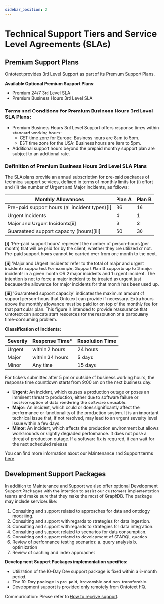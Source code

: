 ```yaml
---
sidebar_position: 2
---
```


# Technical Support Tiers and Service Level Agreements (SLAs)

## Premium Support Plans
Ontotext provides 3rd Level Support as part of its Premium Support Plans.

**Available Optional Premium Support Plans:**
* Premium 24/7 3rd Level SLA
* Premium Business Hours 3rd Level SLA

### Terms and Conditions for Premium Business Hours 3rd Level SLA Plans:

* Premium Business Hours 3rd Level Support offers response times within standard working hours:
  * CET time zone for Europe: Business hours are 8am to 5pm.
  * EST time zone for the USA: Business hours are 8am to 5pm.
* Additional support hours beyond the prepaid monthly support plan are subject to an additional rate.

### Definition of Premium Business Hours 3rd Level SLA Plans

The SLA plans provide an annual subscription for pre-paid packages of technical support services, defined in terms of 
monthly limits for (i) effort and (ii) the number of Urgent and Major incidents, as follows:

| Monthly Allowances                             | Plan A | Plan B |
|------------------------------------------------|--------|--------|
| Pre-paid support hours (all incident types)[i] | 36     | 16     |
| Urgent Incidents                               | 4      | 1      |
| Major and Urgent Incidents[ii]                 | 6      | 3      |
| Guaranteed support capacity (hours)[iii]       | 60     | 30     |

**[i]** 'Pre-paid support hours' represent the number of person-hours (per month) that will be paid for by the client, 
whether they are utilized or not. Pre-paid support hours cannot be carried over from one month to the next.

**[ii]** 'Major and Urgent Incidents' refer to the total of major and urgent incidents supported. 
For example, Support Plan B supports up to 3 major incidents in a given month OR 2 major incidents and 1 urgent incident. 
The intention is not to force a major incident to be treated as urgent just because the allowance for major incidents
for that month has been used up.

**[iii]** 'Guaranteed support capacity' indicates the maximum amount of support person-hours
that Ontotext can provide if necessary.
Extra hours above the monthly allowance must be paid for on top of the monthly fee for that particular plan. 
This figure is intended to provide reassurance that Ontotext can allocate staff resources for the resolution of 
a particularly time-consuming problem.

**Classification of Incidents:**

| Severity | Response Time*  | Resolution Time |
|----------|-----------------|-----------------|
| Urgent   | within 2 hours  | 24 hours        |
| Major    | within 24 hours | 5 days          |
| Minor    | Any time        | 15 days         |

For tickets submitted after 5 pm or outside of business working hours, the response time countdown 
starts from 9:00 am on the next business day.

* **Urgent:** An incident, which causes a production outage or poses an imminent threat to production,
  either due to software failure or loss/corruption of data rendering the software unusable.
* **Major:** An incident, which could or does significantly affect the performance or functionality of the production system.
  It is an important technical issue that, if not resolved, may lead to an urgent severity level issue within a few days.
* **Minor:** An incident, which affects the production environment but allows workarounds or slightly degraded performance. 
  It does not pose a threat of production outage. If a software fix is required, it can wait for the next scheduled release

You can find more information about our Maintenance and Support terms [here](https://www.ontotext.com/services/support-and-operations/).

## Development Support Packages
In addition to Maintenance and Support we also offer optional Development Support Packages with
the intention to assist our customers implementation teams and make sure that they make
the most of GraphDB. The package may include services like:
1. Consulting and support related to approaches for data and ontology modelling.
2. Consulting and support with regards to strategies for data ingestion.
3. Consulting and support with regards to strategies for data integration.
4. Consulting and support related to scenarios for data consumption.
5. Consulting and support related to development of SPARQL queries
6. Review of performance testing scenarios:
   a. query analysis
   b. optimization
7. Review of caching and index approaches

**Development Support Packages implementation specifics:**
* Utilization of the 10-Day Dev support package is fixed within a 6-month period.
* The 10-Day package is pre-paid, irrevocable and non-transferable.
* Development support is provided only remotely from Ontotext HQ.


Communication: Please refer to [How to receive support](SUP-001).